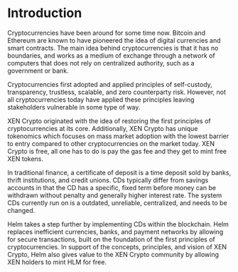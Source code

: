 # Introduction

Cryptocurrencies have been around for some time now. Bitcoin and Ethereum are known to have pioneered the idea of digital currencies and smart contracts. The main idea behind cryptocurrencies is that it has no boundaries, and works as a medium of exchange through a network of computers that does not rely on centralized authority, such as a government or bank.

Cryptocurrencies first adopted and applied principles of self-custody, transparency, trustless, scalable, and zero counterparty risk. However, not all cryptocurrencies today have applied these principles leaving stakeholders vulnerable in some type of way.

XEN Crypto originated with the idea of restoring the first principles of cryptocurrencies at its core. Additionally, XEN Crypto has unique tokenomics which focuses on mass market adoption with the lowest barrier to entry compared to other cryptocurrencies on the market today. XEN Crypto is free, all one has to do is pay the gas fee and they get to mint free XEN tokens.

In traditional finance, a certificate of deposit is a time deposit sold by banks, thrift institutions, and credit unions. CDs typically differ from savings accounts in that the CD has a specific, fixed term before money can be withdrawn without penalty and generally higher interest rate. The system CDs currently run on is a outdated, unreliable, centralized, and needs to be changed.

Helm takes a step further by implementing CDs within the blockchain. Helm replaces inefficient currencies, banks, and payment networks by allowing for secure transactions, built on the foundation of the first principles of cryptocurrencies. In support of the concepts, principles, and vision of XEN Crypto, Helm also gives value to the XEN Crypto community by allowing XEN holders to mint HLM for free.
